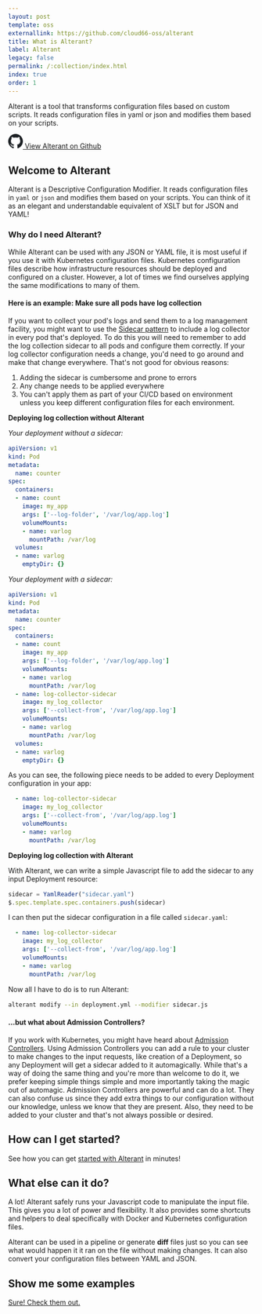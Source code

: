 ```yaml
---
layout: post
template: oss
externallink: https://github.com/cloud66-oss/alterant
title: What is Alterant?
label: Alterant
legacy: false
permalink: /:collection/index.html
index: true
order: 1
---
```



<p class="lead">
    Alterant is a tool that transforms configuration files based on custom scripts.  It reads configuration files in yaml or json and modifies them based on your scripts.
</p>

<a class="ButtonOutlined" href="https://github.com/cloud66-oss/alterant" target="_blank">
    <img src="/images/ui/github.svg" class="u-inlineBlock u-verticalAlignMiddle" width="30" alt="">
    <span class="ButtonOutlined-text u-inlineBlock u-verticalAlignMiddle">View Alterant on Github</span>
</a>

## Welcome to Alterant

Alterant is a Descriptive Configuration Modifier. It reads configuration files in <code>yaml</code> or <code>json</code> and modifies them based on your scripts. You can think of it as an elegant and understandable equivalent of XSLT but for JSON and YAML!

### Why do I need Alterant?

While Alterant can be used with any JSON or YAML file, it is most useful if you use it with Kubernetes configuration files. Kubernetes configuration files describe how infrastructure resources should be deployed and configured on a cluster. However, a lot of times we find ourselves applying the same modifications to many of them.

#### Here is an example: Make sure all pods have log collection

If you want to collect your pod's logs and send them to a log management facility, you might want to use the [Sidecar pattern](https://kubernetes.io/docs/concepts/cluster-administration/logging/) to include a log collector in every pod that's deployed. To do this you will need to remember to add the log collection sidecar to all pods and configure them correctly. If your log collector configuration needs a change, you'd need to go around and make that change everywhere. That's not good for obvious reasons:

1. Adding the sidecar is cumbersome and prone to errors
2. Any change needs to be applied everywhere
3. You can't apply them as part of your CI/CD based on environment unless you keep different configuration files for each environment.

**Deploying log collection without Alterant**

*Your deployment without a sidecar:*
```yaml
apiVersion: v1
kind: Pod
metadata:
  name: counter
spec:
  containers:
  - name: count
    image: my_app
    args: ['--log-folder', '/var/log/app.log']
    volumeMounts:
    - name: varlog
      mountPath: /var/log
  volumes:
  - name: varlog
    emptyDir: {}
```

*Your deployment with a sidecar:*
```yaml
apiVersion: v1
kind: Pod
metadata:
  name: counter
spec:
  containers:
  - name: count
    image: my_app
    args: ['--log-folder', '/var/log/app.log']
    volumeMounts:
    - name: varlog
      mountPath: /var/log
  - name: log-collector-sidecar
    image: my_log_collector
    args: ['--collect-from', '/var/log/app.log']
    volumeMounts:
    - name: varlog
      mountPath: /var/log
  volumes:
  - name: varlog
    emptyDir: {}
```

As you can see, the following piece needs to be added to every Deployment configuration in your app:

```yaml
  - name: log-collector-sidecar
    image: my_log_collector
    args: ['--collect-from', '/var/log/app.log']
    volumeMounts:
    - name: varlog
      mountPath: /var/log
```

**Deploying log collection with Alterant**

With Alterant, we can write a simple Javascript file to add the sidecar to any input Deployment resource:

```javascript
sidecar = YamlReader("sidecar.yaml")
$.spec.template.spec.containers.push(sidecar)
```

I can then put the sidecar configuration in a file called `sidecar.yaml`:

```yaml
  - name: log-collector-sidecar
    image: my_log_collector
    args: ['--collect-from', '/var/log/app.log']
    volumeMounts:
    - name: varlog
      mountPath: /var/log
```

Now all I have to do is to run Alterant:

```bash
alterant modify --in deployment.yml --modifier sidecar.js
```

#### ...but what about Admission Controllers?

If you work with Kubernetes, you might have heard about [Admission Controllers](https://kubernetes.io/docs/reference/access-authn-authz/admission-controllers/). Using Admission Controllers you can add a rule to your cluster to make changes to the input requests, like creation of a Deployment, so any Deployment will get a sidecar added to it automagically. While that's a way of doing the same thing and you're more than welcome to do it, we prefer keeping simple things simple and more importantly taking the magic out of automagic. Admission Controllers are powerful and can do a lot. They can also confuse us since they add extra things to our configuration without our knowledge, unless we know that they are present. Also, they need to be added to your cluster and that's not always possible or desired.

## How can I get started?

See how you can get [started with Alterant](/alterant/getting-started.html) in minutes!

## What else can it do?

A lot! Alterant safely runs your Javascript code to manipulate the input file. This gives you a lot of power and flexibility. It also provides some shortcuts and helpers to deal specifically with Docker and Kubernetes configuration files.

Alterant can be used in a pipeline or generate **diff** files just so you can see what would happen it it ran on the file without making changes. It can also convert your configuration files between YAML and JSON.

## Show me some examples

<a href="https://github.com/cloud66-oss/alterant" target="_blank">
Sure! Check them out.
</a>

